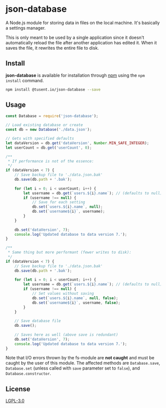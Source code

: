# json-database

A Node.js module for storing data in files on the local machine. It's basically a settings manager.

This is only meant to be used by a single application since it doesn't automatically reload the file after another application has edited it. When it saves the file, it rewrites the entire file to disk.

## Install

**json-database** is available for installation through [npm](https://www.npmjs.com/) using the ```npm install``` command.

~~~bash
npm install @tusent.io/json-database --save
~~~

## Usage

~~~javascript
const Database = require('json-database');

// Load existing database or create
const db = new Database('./data.json');

// Gets with specified defaults
let dataVersion = db.get('dataVersion', Number.MIN_SAFE_INTEGER);
let userCount = db.get('userCount', 0);

/**
 * If performance is not of the essence:
 */
if (dataVersion < 7) {
    // Save backup file to './data.json.bak'
    db.save(db.path + '.bak');
    
    for (let i = 0; i < userCount; i++) {
        let username = db.get(`users.${i}.name`); // (defaults to null)
        if (username !== null) {
            // Save for each setting
            db.set(`users.${i}.name`, null);
            db.set(`username${i}`, username);
        }
    }
    
    db.set('dataVersion', 7);
    console.log('Updated database to data version 7.');
}

/**
 * Same thing but more performant (fewer writes to disk):
 */
if (dataVersion < 7) {
    // Save backup file to './data.json.bak'
    db.save(db.path + '.bak');
    
    for (let i = 0; i < userCount; i++) {
        let username = db.get(`users.${i}.name`); // (defaults to null)
        if (username !== null) {
            // Set values without saving
            db.set(`users.${i}.name`, null, false);
            db.set(`username${i}`, username, false);
        }
    }
    
    // Save database file
    db.save();
    
    // Saves here as well (above save is redundant)
    db.set('dataVersion', 7);
    console.log('Updated database to data version 7.');
}
~~~

Note that I/O errors thrown by the fs-module are **not caught** and must be caught by the user of this module. The affected methods are ```Database.save```, ```Database.set``` (unless called with ```save``` parameter set to ```false```), and ```Database.constructor```.

## License

[LGPL-3.0](https://opensource.org/licenses/LGPL-3.0)